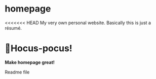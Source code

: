 # homepage
<<<<<<< HEAD
My very own personal website. Basically this is just a résumé.

🧙Hocus-pocus!
=======
**Make homepage great!**
>>>>>>> 

Readme file
